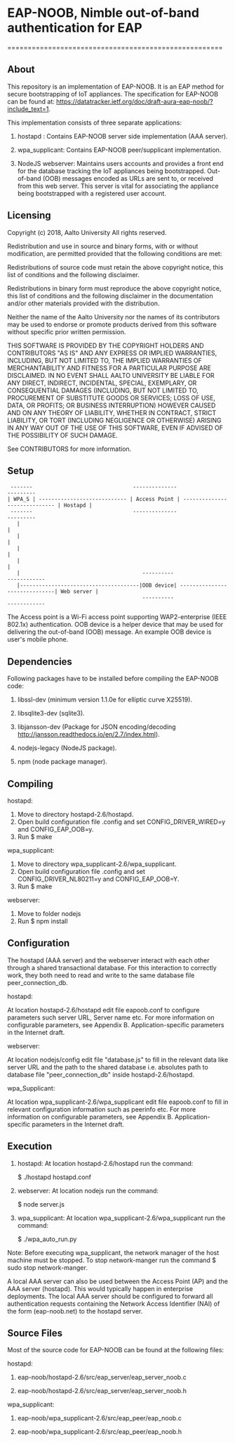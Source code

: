 # EAP-NOOB, Nimble out-of-band authentication for EAP 
=====================================================

About
-------- 

This repository is an implementation of EAP-NOOB. It is an EAP method for secure bootstrapping of IoT appliances. The specification for EAP-NOOB can be found at: https://datatracker.ietf.org/doc/draft-aura-eap-noob/?include_text=1.

This implementation consists of three separate applications:

1. hostapd : Contains EAP-NOOB server side implementation (AAA server).

2. wpa_supplicant:  Contains EAP-NOOB peer/supplicant implementation. 

3. NodeJS webserver:  Maintains users accounts and provides a front end for the database tracking the IoT appliances being bootstrapped. Out-of-band (OOB) messages encoded as URLs are sent to, or received from this web server. This server is vital for associating the appliance being bootstrapped with a registered user account.

Licensing
------------       
Copyright (c) 2018, Aalto University 
All rights reserved. 
 
Redistribution and use in source and binary forms, with or without modification, are permitted provided that the following conditions are met: 

Redistributions of source code must retain the above copyright notice, this list of conditions and the following disclaimer. 

Redistributions in binary form must reproduce the above copyright notice, this list of conditions and the following disclaimer in the documentation and/or other materials provided with the distribution. 

Neither the name of the Aalto University nor the names of its contributors may be used to endorse or promote products derived from this software without specific prior written permission. 
 
 THIS SOFTWARE IS PROVIDED BY THE COPYRIGHT HOLDERS AND CONTRIBUTORS "AS IS" AND ANY EXPRESS OR IMPLIED WARRANTIES, INCLUDING, BUT NOT LIMITED TO, THE IMPLIED WARRANTIES OF MERCHANTABILITY AND FITNESS FOR A PARTICULAR PURPOSE ARE DISCLAIMED. IN NO EVENT SHALL AALTO UNIVERSITY BE LIABLE FOR ANY DIRECT, INDIRECT, INCIDENTAL, SPECIAL, EXEMPLARY, OR CONSEQUENTIAL DAMAGES (INCLUDING, BUT NOT LIMITED TO, PROCUREMENT OF SUBSTITUTE GOODS OR SERVICES; LOSS OF USE, DATA, OR PROFITS; OR BUSINESS INTERRUPTION) HOWEVER CAUSED AND ON ANY THEORY OF LIABILITY, WHETHER IN CONTRACT, STRICT LIABILITY, OR TORT (INCLUDING NEGLIGENCE OR OTHERWISE) ARISING IN ANY WAY OUT OF THE USE OF THIS  SOFTWARE, EVEN IF ADVISED OF THE POSSIBILITY OF SUCH DAMAGE. 
 
See CONTRIBUTORS for more information. 

Setup
-------

	 -------                                --------------                                 ---------
	| WPA_S | ---------------------------- | Access Point | ----------------------------- | Hostapd |
	 -------                                --------------                                 ---------
	   |                                                                                      |
	   |                                                                                      | 
	   |                                                                                      |
	   |                                                                                      |
	   |                                       ----------                                 ------------
	   |--------------------------------------|OOB device| ------------------------------| Web server |
                                               ----------                                 ------------


The Access point is a Wi-Fi access point supporting WAP2-enterprise (IEEE 802.1x) authentication. OOB device is a helper device that may be used for delivering the out-of-band (OOB) message. An example OOB device is user's mobile phone.

Dependencies
-----------------  

Following packages have to be installed before compiling the EAP-NOOB code:

1. libssl-dev (minimum version 1.1.0e for elliptic curve X25519). 

2. libsqlite3-dev (sqlite3). 

3. libjansson-dev (Package for JSON encoding/decoding http://jansson.readthedocs.io/en/2.7/index.html). 

4. nodejs-legacy (NodeJS package). 

5. npm (node package manager). 

Compiling 
--------------
 
hostapd:

1) Move to directory  hostapd-2.6/hostapd.	
2) Open build configuration file .config and set CONFIG_DRIVER_WIRED=y and CONFIG_EAP_OOB=y.	
3) Run $ make


wpa_supplicant:

1) Move to directory  wpa_supplicant-2.6/wpa_supplicant.	
2) Open build configuration file .config and set CONFIG_DRIVER_NL80211=y and CONFIG_EAP_OOB=Y. 	
3) Run $ make


webserver: 

1) Move to folder nodejs	
2) Run	$ npm install	
    
Configuration
---------------  

The hostapd (AAA server) and the webserver interact with each other through a shared transactional database. For this interaction to correctly work, they both need to read and write to the same database file peer_connection_db.

hostapd:

At location hostapd-2.6/hostapd edit file eapoob.conf to configure parameters such server URL, Server name etc. For more information on configurable parameters, see Appendix B. Application-specific parameters in the Internet draft. 

webserver: 

At location nodejs/config edit file "database.js" to fill in the relevant data like server URL and the path to the shared database i.e. absolutes path to database file "peer_connection_db" inside hostapd-2.6/hostapd. 

wpa_Supplicant:

At location wpa_supplicant-2.6/wpa_supplicant edit file eapoob.conf to fill in relevant configuration information such as peerinfo etc. For more information on configurable parameters, see Appendix B. Application-specific parameters in the Internet draft. 

Execution
------------  

1. hostapd: At location hostapd-2.6/hostapd run the command:

	$  ./hostapd  hostapd.conf	

2. webserver: At location nodejs run the command:

	$ node server.js	

3. wpa_supplicant: At location wpa_supplicant-2.6/wpa_supplicant run the command:

	$ ./wpa_auto_run.py	

Note: Before executing wpa_supplicant, the network manager of the host machine must be stopped. To stop network-manger run the command $ sudo stop network-manger.	

A local AAA server can also be used between the Access Point (AP) and the AAA server (hostapd). This would typically happen in enterprise deployments. The local AAA server should be configured to forward all authentication requests containing the Network Access Identifier (NAI) of the form (eap-noob.net) to the hostapd server.  	

Source Files
-------------
Most of the source code for EAP-NOOB can be found at the following files:

hostapd:

1) eap-noob/hostapd-2.6/src/eap_server/eap_server_noob.c

2) eap-noob/hostapd-2.6/src/eap_server/eap_server_noob.h
 
wpa_supplicant:

1) eap-noob/wpa_supplicant-2.6/src/eap_peer/eap_noob.c

2) eap-noob/wpa_supplicant-2.6/src/eap_peer/eap_noob.h